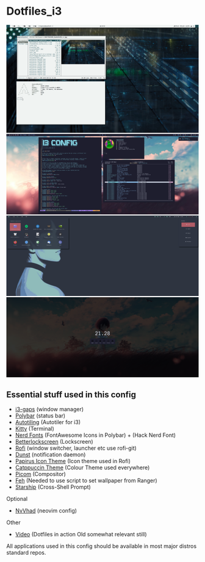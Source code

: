 # Dotfiles_i3

![screenshot](https://raw.githubusercontent.com/Algorithm79/Dotfiles_i3/master/screenshot.png)
![screenshot](https://raw.githubusercontent.com/Algorithm79/Dotfiles_i3/master/screenshot1.png)
![screenshot](https://raw.githubusercontent.com/Algorithm79/Dotfiles_i3/master/screenshot2.png)
![screenshot](https://raw.githubusercontent.com/Algorithm79/Dotfiles_i3/master/screenshot3.png)

## Essential stuff used in this config

- [i3-gaps](https://github.com/Airblader/i3) (window manager)
- [Polybar](https://github.com/polybar/polybar) (status bar)
- [Autotiling](https://github.com/nwg-piotr/autotiling) (Autotiler for i3)
- [Kitty](https://github.com/kovidgoyal/kitty) (Terminal)
- [Nerd Fonts](https://github.com/ryanoasis/nerd-fonts) (FontAwesome Icons in Polybar) + (Hack Nerd Font)
- [Betterlockscreen](https://github.com/betterlockscreen/betterlockscreen) (Lockscreen)
- [Rofi](https://github.com/davatorium/rofi) (window switcher, launcher etc use rofi-git)
- [Dunst](https://github.com/dunst-project/dunst) (notification daemon)
- [Papirus Icon Theme](https://github.com/PapirusDevelopmentTeam/papirus-icon-theme) (Icon theme used in Rofi)
- [Catppuccin Theme](https://github.com/catppuccin/catppuccin) (Colour Theme used everywhere)
- [Picom](https://github.com/yshui/picom) (Compositor) 
- [Feh](https://github.com/derf/feh) (Needed to use script to set wallpaper from Ranger)
- [Starship](https://starship.rs/) (Cross-Shell Prompt)


Optional

- [NvVhad](https://github.com/NvChad/NvChad) (neovim config)


Other

- [Video](https://www.youtube.com/watch?v=gLNma-6AHPM) (Dotfiles in action Old somewhat relevant still)

All applications used in this config should be available in most major distros standard repos.
